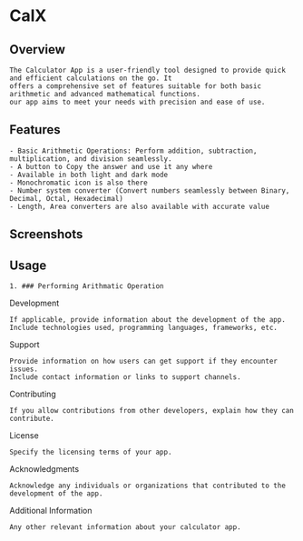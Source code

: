 # **CalX**

## **Overview**

    The Calculator App is a user-friendly tool designed to provide quick and efficient calculations on the go. It 
    offers a comprehensive set of features suitable for both basic arithmetic and advanced mathematical functions. 
    our app aims to meet your needs with precision and ease of use.
    
## **Features**

    - Basic Arithmetic Operations: Perform addition, subtraction, multiplication, and division seamlessly.
    - A button to Copy the answer and use it any where
    - Available in both light and dark mode
    - Monochromatic icon is also there
    - Number system converter (Convert numbers seamlessly between Binary, Decimal, Octal, Hexadecimal)
    - Length, Area converters are also available with accurate value
    
## **Screenshots**






## **Usage**

    1. ### Performing Arithmatic Operation

Development

    If applicable, provide information about the development of the app.
    Include technologies used, programming languages, frameworks, etc.

Support

    Provide information on how users can get support if they encounter issues.
    Include contact information or links to support channels.

Contributing

    If you allow contributions from other developers, explain how they can contribute.

License

    Specify the licensing terms of your app.

Acknowledgments

    Acknowledge any individuals or organizations that contributed to the development of the app.

Additional Information

    Any other relevant information about your calculator app.
